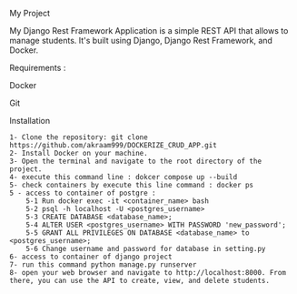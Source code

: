 My Project

My Django Rest Framework Application is a simple REST API that allows to manage students. It's built using Django, Django Rest Framework, and Docker.

Requirements :

Docker

Git


Installation

    1- Clone the repository: git clone https://github.com/akraam999/DOCKERIZE_CRUD_APP.git
    2- Install Docker on your machine.
    3- Open the terminal and navigate to the root directory of the project.
    4- execute this command line : dokcer compose up --build
    5- check containers by execute this line command : docker ps
    5 - access to container of postgre : 
        5-1 Run docker exec -it <container_name> bash
        5-2 psql -h localhost -U <postgres_username>
        5-3 CREATE DATABASE <database_name>;
        5-4 ALTER USER <postgres_username> WITH PASSWORD 'new_password';
        5-5 GRANT ALL PRIVILEGES ON DATABASE <database_name> to <postgres_username>;
        5-6 Change username and password for database in setting.py
    6- access to container of django project
    7- run this command python manage.py runserver
    8- open your web browser and navigate to http://localhost:8000. From there, you can use the API to create, view, and delete students.
    
